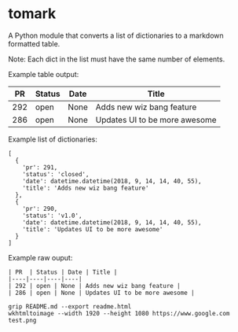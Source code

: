 # tomark

A Python module that converts a list of dictionaries to a markdown formatted table.

Note: Each dict in the list must have the same number of elements.

Example table output:

| PR  | Status | Date | Title |
|----|----|----|----|
| 292 | open | None | Adds new wiz bang feature |
| 286 | open | None | Updates UI to be more awesome |

Example list of dictionaries:

```
[
  {
    'pr': 291, 
    'status': 'closed', 
    'date': datetime.datetime(2018, 9, 14, 14, 40, 55), 
    'title': 'Adds new wiz bang feature'
  },
  {
    'pr': 290, 
    'status': 'v1.0', 
    'date': datetime.datetime(2018, 9, 14, 14, 40, 55), 
    'title': 'Updates UI to be more awesome'
  }
]
```

Example raw ouput:

```
| PR  | Status | Date | Title |
|----|----|----|----|
| 292 | open | None | Adds new wiz bang feature |
| 286 | open | None | Updates UI to be more awesome |

```

```
grip README.md --export readme.html
wkhtmltoimage --width 1920 --height 1080 https://www.google.com test.png
```
